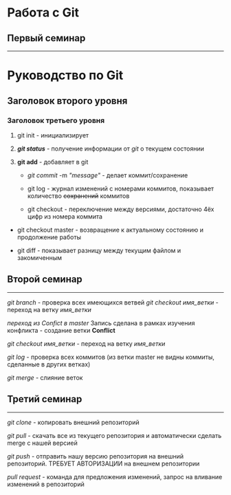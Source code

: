 # Работа с Git

## Первый семинар
---------------------------------
# Руководство по Git

## Заголовок второго уровня
### Заголовок третьего уровня


1. git init - инициализирует

2. ***git status*** - получение информации от *git* о текущем состоянии

3. **git add** - добавляет в git 

    * _git commit_ -m *"message"* - делает коммит/сохранение

    * git log - журнал изменений с номерами коммитов, показывает количество ~~сохранений~~ коммитов

    * git checkout - переключение между версиями, достаточно 4ёх цифр из номера коммита

* git checkout master - возвращение к актуальному состоянию и продолжение работы 

* git diff - показывает разницу между текущим файлом и закомиченным

## Второй семинар
---------------------------

*git branch* - проверка всех имеющихся ветвей
*git checkout имя_ветки* - переход на ветку *имя_ветки*

*переход из Confict в master*
Запись сделана в рамках изучения конфликта - создание ветки **Conflict**

*git checkout имя_ветки* - переход на ветку *имя_ветки*

*git log* - проверка всех коммитов (из ветки master не видны коммиты, сделанные в других ветках)

*git merge* - слияние веток

## Третий семинар
---------------------------
*git clone* - копировать внешний репозиторий

*git pull* - скачать все из текущего репозитория и автоматически
сделать merge с нашей версией

*git push* - отправить нашу версию репозитория на внешний репозиторий. ТРЕБУЕТ АВТОРИЗАЦИИ на внешнем репозитории

*pull request* - команда для предложения изменений, запрос на вливание изменений в репозиторий